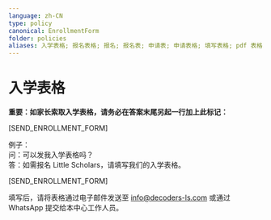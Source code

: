 ```yaml
---
language: zh-CN
type: policy
canonical: EnrollmentForm
folder: policies
aliases: 入学表格; 报名表格; 报名; 报名表; 申请表; 申请表格; 填写表格; pdf 表格; 入学申请; 申请; 报名手续; 填表; 登记; 注册; 报名pdf; 报名文件; 入学文件; enrollment form; registration form; application form; sign up form; admission form; fillable form; pdf form; enroll; registration; apply; application
---
```

# 入学表格

**重要：如家长索取入学表格，请务必在答案末尾另起一行加上此标记：**

[SEND_ENROLLMENT_FORM]


例子：  
问：可以发我入学表格吗？  
答：如需报名 Little Scholars，请填写我们的入学表格。  

[SEND_ENROLLMENT_FORM]


填写后，请将表格通过电子邮件发送至 info@decoders-ls.com 或通过 WhatsApp 提交给本中心工作人员。